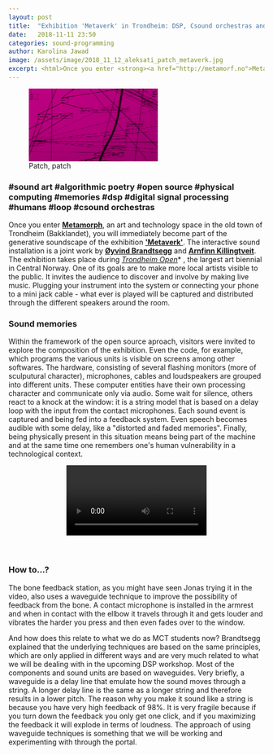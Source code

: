 ```yaml
---
layout: post
title:  "Exhibition 'Metaverk' in Trondheim: DSP, Csound orchestras and bone feedback"
date:   2018-11-11 23:50
categories: sound-programming
author: Karolina Jawad
image: /assets/image/2018_11_12_aleksati_patch_metaverk.jpg
excerpt: <html>Once you enter <strong><a href="http://metamorf.no">Metamorph</a></strong>, an art and technology space in the old town of Trondheim (Bakklandet), you will immediately become part of the generative soundscape of the exhibition <strong><a href="https://teks.no">'Metaverk'</a></strong>.</html>
---
```


<figure>
<img src="/assets/image/2018_11_12_aleksati_patch_metaverk.jpg" alt="patch_patch" width="60%" align="middle"/>
<figcaption>Patch, patch</figcaption>
</figure>

### \#sound art \#algorithmic poetry \#open source \#physical computing \#memories \#dsp \#digital signal processing \#humans \#loop \#csound orchestras

Once you enter **<a href="http://metamorf.no//" target="_blank">Metamorph</a>**, an art and technology space in the old town of Trondheim (Bakklandet), you will immediately become part of the generative soundscape of the exhibition **<a href="https://teks.no//" target="_blank">'Metaverk'</a>**.
The interactive sound installation is a joint work by **<a href="https://soundcloud.com/brandtsegg/concert-brkrg-brandtseggratkjedjupvikrockheim-oct-2016" target="_blank">Øyvind Brandtsegg</a>** and **<a href="https://soundcloud.com/swampsupnostrils/swamps-up-nostrils-ultra-bonus" target="_blank">Arnfinn Killingtveit</a>**. The exhibition takes place during *<a href="http://www.trondheimopen.org/om-trondheim-open/" target="_blank">Trondheim Open</a>** , the largest art biennial in Central Norway. One of its goals are to make more local artists visible to the public. It invites the audience to discover and involve by making live music. Plugging your instrument into the system or connecting your phone to a mini jack cable - what ever is played will be captured and distributed through the different speakers around the room.

### Sound memories

Within the framework of the open source aproach, visitors were invited to explore the composition of the exhibition. Even the code, for example, which programs the various units is visible on screens among other softwares. The hardware, consisting of several flashing monitors (more of sculputural character), microphones, cables and loudspeakers are grouped into different units. These computer entities have their own processing character and communicate only via audio. Some wait for silence, others react to a knock at the window: it is a string model that is based on a delay loop with the input from the contact microphones. Each sound event is captured and being fed into a feedback system. Even speech becomes audible with some delay, like a "distorted and faded memories". Finally, being physically present in this situation means being part of the machine and at the same time one remembers one's human vulnerability in a technological context.

<figure align="middle">
  <video width="65%" controls>
    <source src="https://docs.google.com/uc?export=download&id=1wml5X_jUsC8xRdPJQhuy3XtFSX0rtAKb" type='video/mp4'>
    Your browser does not support video tag.
  </video>
</figure>

<br>

### How to...?

The bone feedback station, as you might have seen Jonas trying it in the video, also uses a waveguide technique to improve the possibility of feedback from the bone. A contact microphone is installed in the armrest and when in contact with the ellbow it travels through it and gets louder and vibrates the harder you press and then even fades over to the window.

And how does this relate to what we do as MCT students now? Brandtsegg explained that the underlying techniques are based on the same principles, which are only applied in different ways and are very much related to what we will be dealing with in the upcoming DSP workshop. Most of the components and sound units are based on waveguides. Very briefly, a waveguide is a delay line that emulate how the sound moves through a string. A longer delay line is the same as a longer string and therefore results in a lower pitch. The reason why you make it sound like a string is because you have very high feedback of 98%. It is very fragile because if you turn down the feedback you only get one click, and if you maximizing the feedback it will explode in terms of loudness. The approach of using waveguide techniques is something that we will be working and experimenting with through the portal.
